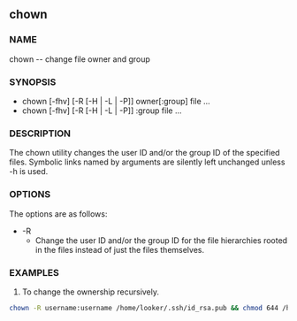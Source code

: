 ## chown


### NAME
chown -- change file owner and group

### SYNOPSIS

- chown [-fhv] [-R [-H | -L | -P]] owner[:group] file …
- chown [-fhv] [-R [-H | -L | -P]] :group file …

### DESCRIPTION

The chown utility changes the user ID and/or the group ID of the specified files.  Symbolic links named by arguments are silently left unchanged unless -h is used.

### OPTIONS

The options are as follows:
* -R      
  * Change the user ID and/or the group ID for the file hierarchies rooted in the files instead of just the files themselves.
  
### EXAMPLES
1. To change the ownership recursively.
```bash
chown -R username:username /home/looker/.ssh/id_rsa.pub && chmod 644 /home/looker/.ssh/id_rsa.pub
```  
